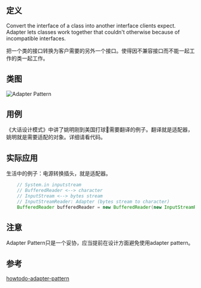 
## 定义

Convert the interface of a class into another interface clients expect. 
Adapter lets classes work together that couldn't otherwise because of 
incompatible interfaces.

把一个类的接口转换为客户需要的另外一个接口。使得因不兼容接口而不能一起工作的类一起工作。

## 类图

![Adapter Pattern](https://gitee.com/gdhu/testtingop/raw/master/2019-11-29_014.jpg)

## 用例

《大话设计模式》中讲了姚明刚到美国打球🏀需要翻译的例子。翻译就是适配器，姚明就是需要适配的对象。详细请看代码。

## 实际应用

生活中的例子：电源转换插头，就是适配器。

```java
    // System.in inputstream
    // BufferedReader <--> character
    // InputStream <--> bytes stream
    // InputStreamReader: Adapter (bytes stream to character)
    BufferedReader bufferedReader = new BufferedReader(new InputStreamReader(System.in));
```



## 注意

Adapter Pattern只是一个妥协，应当提前在设计方面避免使用adapter pattern。

## 参考

[howtodo-adapter-pattern](https://howtodoinjava.com/design-patterns/structural/adapter-design-pattern-in-java/)